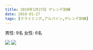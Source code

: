 ```yaml
---
title: 2019年1月27日 ゲレンデ訓練
date: 2019-01-27
tags: [クライミング,アルパイン,ゲレンデ訓練]
---
```


男性: 9名
女性: 6名

![](/2019/01/27/20190127/1.jpg)
![](/2019/01/27/20190127/2.jpg)

